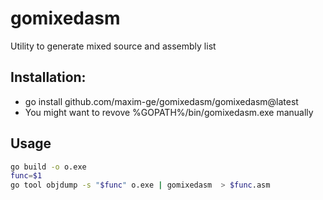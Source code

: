 # gomixedasm

Utility to generate mixed source and assembly list

## Installation:

- go install github.com/maxim-ge/gomixedasm/gomixedasm@latest
- You might want to revove %GOPATH%/bin/gomixedasm.exe manually

## Usage

```sh
go build -o o.exe
func=$1
go tool objdump -s "$func" o.exe | gomixedasm  > $func.asm
```
